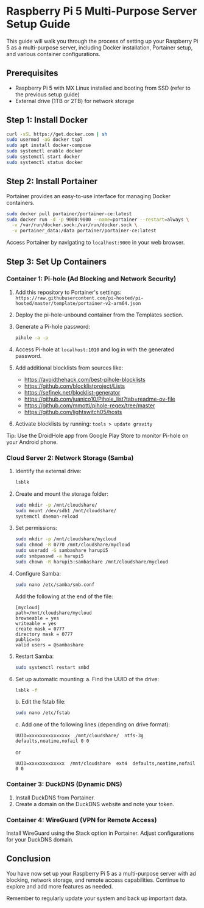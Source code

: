 # Raspberry Pi 5 Multi-Purpose Server Setup Guide

This guide will walk you through the process of setting up your Raspberry Pi 5 as a multi-purpose server, including Docker installation, Portainer setup, and various container configurations.

## Prerequisites

- Raspberry Pi 5 with MX Linux installed and booting from SSD (refer to the previous setup guide)
- External drive (1TB or 2TB) for network storage

## Step 1: Install Docker

```bash
curl -sSL https://get.docker.com | sh
sudo usermod -aG docker tspl
sudo apt install docker-compose
sudo systemctl enable docker
sudo systemctl start docker
sudo systemctl status docker
```

## Step 2: Install Portainer

Portainer provides an easy-to-use interface for managing Docker containers.

```bash
sudo docker pull portainer/portainer-ce:latest
sudo docker run -d -p 9000:9000 --name=portainer --restart=always \
  -v /var/run/docker.sock:/var/run/docker.sock \
  -v portainer_data:/data portainer/portainer-ce:latest
```

Access Portainer by navigating to `localhost:9000` in your web browser.

## Step 3: Set Up Containers

### Container 1: Pi-hole (Ad Blocking and Network Security)

1. Add this repository to Portainer's settings:
   `https://raw.githubusercontent.com/pi-hosted/pi-hosted/master/template/portainer-v2-arm64.json`

2. Deploy the pi-hole-unbound container from the Templates section.

3. Generate a Pi-hole password:
   ```bash
   pihole -a -p
   ```

4. Access Pi-hole at `localhost:1010` and log in with the generated password.

5. Add additional blocklists from sources like:
   - https://avoidthehack.com/best-pihole-blocklists
   - https://github.com/blocklistproject/Lists
   - https://sefinek.net/blocklist-generator
   - https://github.com/juanico10/Pihole_list?tab=readme-ov-file
   - https://github.com/mmotti/pihole-regex/tree/master
   - https://github.com/lightswitch05/hosts

6. Activate blocklists by running: `tools > update gravity`

Tip: Use the DroidHole app from Google Play Store to monitor Pi-hole on your Android phone.

### Cloud Server 2: Network Storage (Samba)

1. Identify the external drive:
   ```bash
   lsblk
   ```

2. Create and mount the storage folder:
   ```bash
   sudo mkdir -p /mnt/cloudshare/
   sudo mount /dev/sdb1 /mnt/cloudshare/
   systemctl daemon-reload
   ```

3. Set permissions:
   ```bash
   sudo mkdir -p /mnt/cloudshare/mycloud
   sudo chmod -R 0770 /mnt/cloudshare/mycloud
   sudo useradd -G sambashare harupi5
   sudo smbpasswd -a harupi5
   sudo chown -R harupi5:sambashare /mnt/cloudshare/mycloud
   ```

4. Configure Samba:
   ```bash
   sudo nano /etc/samba/smb.conf
   ```
   Add the following at the end of the file:
   ```
   [mycloud]
   path=/mnt/cloudshare/mycloud
   browseable = yes
   writeable = yes
   create mask = 0777
   directory mask = 0777
   public=no
   valid users = @sambashare
   ```

5. Restart Samba:
   ```bash
   sudo systemctl restart smbd
   ```

6. Set up automatic mounting:
   a. Find the UUID of the drive:
      ```bash
      lsblk -f
      ```
   b. Edit the fstab file:
      ```bash
      sudo nano /etc/fstab
      ```
   c. Add one of the following lines (depending on drive format):
      ```
      UUID=xxxxxxxxxxxxxxx  /mnt/cloudshare/  ntfs-3g  defaults,noatime,nofail 0 0
      ```
      or
      ```
      UUID=xxxxxxxxxxxxx  /mnt/cloudshare  ext4  defaults,noatime,nofail 0 0
      ```

### Container 3: DuckDNS (Dynamic DNS)

1. Install DuckDNS from Portainer.
2. Create a domain on the DuckDNS website and note your token.

### Container 4: WireGuard (VPN for Remote Access)

Install WireGuard using the Stack option in Portainer. Adjust configurations for your DuckDNS domain.

## Conclusion

You have now set up your Raspberry Pi 5 as a multi-purpose server with ad blocking, network storage, and remote access capabilities. Continue to explore and add more features as needed.

Remember to regularly update your system and back up important data.

